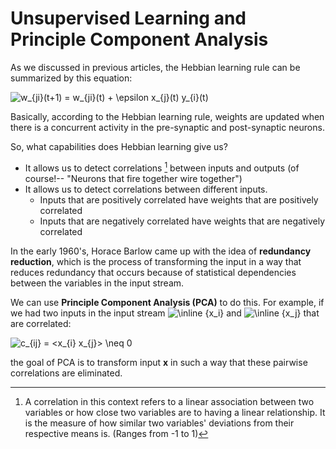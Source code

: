 # Unsupervised Learning and Principle Component Analysis

As we discussed in previous articles, the Hebbian learning rule can be summarized by this equation:

<img src="https://tex.s2cms.ru/svg/w_%7Bji%7D(t%2B1)%20%3D%20w_%7Bji%7D(t)%20%2B%20%5Cepsilon%20x_%7Bj%7D(t)%20y_%7Bi%7D(t)" alt="w_{ji}(t+1) = w_{ji}(t) + \epsilon x_{j}(t) y_{i}(t)" />

Basically, according to the Hebbian learning rule, weights are updated when there is a concurrent activity in the pre-synaptic and post-synaptic neurons.

So, what capabilities does Hebbian learning give us?

* It allows us to detect correlations [^1] between inputs and outputs (of course!-- "Neurons that fire together wire together")
* It allows us to detect correlations between different inputs.
    * Inputs that are positively correlated have weights that are positively correlated
    * Inputs that are negatively correlated have weights that are negatively correlated

In the early 1960's, Horace Barlow came up with the idea of **redundancy reduction**, which is the process of transforming the input in a way that reduces redundancy that occurs because of statistical dependencies between the variables in the input stream.

We can use **Principle Component Analysis (PCA)** to do this. For example, if we had two inputs in the input stream <img src="https://tex.s2cms.ru/svg/%5Cinline%20%7Bx_i%7D" alt="\inline {x_i}" /> and <img src="https://tex.s2cms.ru/svg/%5Cinline%20%7Bx_j%7D" alt="\inline {x_j}" /> that are correlated:

<img src="https://tex.s2cms.ru/svg/c_%7Bij%7D%20%3D%20%3Cx_%7Bi%7D%20x_%7Bj%7D%3E%20%5Cneq%200" alt="c_{ij} = &lt;x_{i} x_{j}&gt; \neq 0" />

the goal of PCA is to transform input **x** in such a way that these pairwise correlations are eliminated.


[^1]: A correlation in this context refers to a linear association between two variables or how close two variables are to having a linear relationship. It is the measure of how similar two variables' deviations from their respective means is. (Ranges from -1 to 1)










